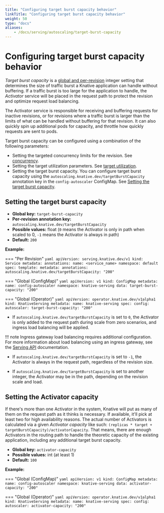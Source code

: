 ```yaml
---
title: "Configuring target burst capacity behavior"
linkTitle: "Configuring target burst capacity behavior"
weight: 50
type: "docs"
aliases:
    - /docs/serving/autoscaling/target-burst-capacity
---
```


# Configuring target burst capacity behavior

_Target burst capacity_ is a [global and per-revision](../../serving/autoscaling/autoscaling-concepts.md) integer setting that determines the size of traffic burst a Knative application can handle without buffering.
If a traffic burst is too large for the application to handle, the _Activator_ service will be placed in the request path to protect the revision and optimize request load balancing.

The Activator service is responsible for receiving and buffering requests for inactive revisions, or for revisions where a traffic burst is larger than the limits of what can be handled without buffering for that revision. It can also quickly spin up additional pods for capacity, and throttle how quickly requests are sent to pods.

Target burst capacity can be configured using a combination of the following parameters:

- Setting the targeted concurrency limits for the revision. See [concurrency](../../serving/autoscaling/concurrency).
- Setting the target utilization parameters. See [target utilization](../../serving/autoscaling/concurrency#target-utilization).
- Setting the target burst capacity. You can configure target burst capacity using the `autoscaling.knative.dev/targetBurstCapacity` annotation key in the `config-autoscaler` ConfigMap. See [Setting the target burst capacity](#setting-the-target-burst-capacity).

## Setting the target burst capacity

- **Global key:** `target-burst-capacity`
- **Per-revision annotation key:** `autoscaling.knative.dev/targetBurstCapacity`
- **Possible values:** float (`0` means the Activator is only in path when scaled to 0, `-1` means the Activator is always in path)
- **Default:** `200`

**Example:**

=== "Per Revision"
    ```yaml
    apiVersion: serving.knative.dev/v1
    kind: Service
    metadata:
      annotations:
      name: <service_name>
      namespace: default
    spec:
      template:
        metadata:
          annotations:
            autoscaling.knative.dev/targetBurstCapacity: "200"
    ```

=== "Global (ConfigMap)"
    ```yaml
    apiVersion: v1
    kind: ConfigMap
    metadata:
      name: config-autoscaler
      namespace: knative-serving
    data:
      target-burst-capacity: "200"
    ```

=== "Global (Operator)"
    ```yaml
    apiVersion: operator.knative.dev/v1alpha1
    kind: KnativeServing
    metadata:
      name: knative-serving
    spec:
      config:
        autoscaler:
          target-burst-capacity: "200"
    ```




- If `autoscaling.knative.dev/targetBurstCapacity` is set to `0`, the Activator is only added to the request path during scale from zero scenarios, and ingress load balancing will be applied.

!!! note
    Ingress gateway load balancing requires additional configuration. For more information about load balancing using an ingress gateway, see the [Serving API](../../reference/api/serving-api) documentation.

- If `autoscaling.knative.dev/targetBurstCapacity` is set to `-1`, the Activator is always in the request path, regardless of the revision size.

- If `autoscaling.knative.dev/targetBurstCapacity` is set to another integer, the Activator may be in the path, depending on the revision scale and load.

## Setting the Activator capacity

If there's more than one Activator in the system, Knative will put as many of them on the request path as it thinks is necessary. If available, it'll pick at least two for high availability reasons. The actual number of Activators is calculated via a given _Activator capacity_ like such: `(replicas * target + targetBurstCapacity)/activatorCapacity`. That means, there are enough Activators in the routing path to handle the theoretic capacity of the existing application, including any additional target burst capacity.

- **Global key:** `activator-capacity`
- **Possible values:** int (at least 1)
- **Default:** `100`

**Example:**

=== "Global (ConfigMap)"
    ```yaml
    apiVersion: v1
    kind: ConfigMap
    metadata:
      name: config-autoscaler
      namespace: knative-serving
    data:
      activator-capacity: "200"
    ```

=== "Global (Operator)"
    ```yaml
    apiVersion: operator.knative.dev/v1alpha1
    kind: KnativeServing
    metadata:
      name: knative-serving
    spec:
      config:
        autoscaler:
          activator-capacity: "200"
    ```
